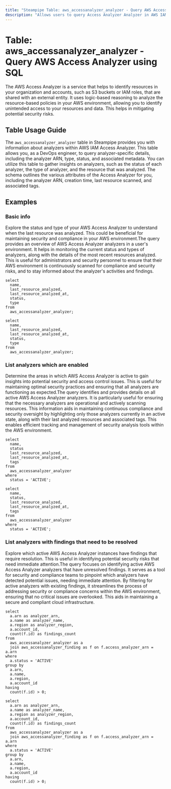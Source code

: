 ```yaml
---
title: "Steampipe Table: aws_accessanalyzer_analyzer - Query AWS Access Analyzer using SQL"
description: "Allows users to query Access Analyzer Analyzer in AWS IAM to retrieve information about analyzers."
---
```


# Table: aws_accessanalyzer_analyzer - Query AWS Access Analyzer using SQL

The AWS Access Analyzer is a service that helps to identify resources in your organization and accounts, such as S3 buckets or IAM roles, that are shared with an external entity. It uses logic-based reasoning to analyze the resource-based policies in your AWS environment, allowing you to identify unintended access to your resources and data. This helps in mitigating potential security risks.

## Table Usage Guide

The `aws_accessanalyzer_analyzer` table in Steampipe provides you with information about analyzers within AWS IAM Access Analyzer. This table allows you, as a DevOps engineer, to query analyzer-specific details, including the analyzer ARN, type, status, and associated metadata. You can utilize this table to gather insights on analyzers, such as the status of each analyzer, the type of analyzer, and the resource that was analyzed. The schema outlines the various attributes of the Access Analyzer for you, including the analyzer ARN, creation time, last resource scanned, and associated tags.

## Examples

### Basic info
Explore the status and type of your AWS Access Analyzer to understand when the last resource was analyzed. This could be beneficial for maintaining security and compliance in your AWS environment.The query provides an overview of AWS Access Analyzer analyzers in a user's environment. It helps in monitoring the current status and types of analyzers, along with the details of the most recent resources analyzed. This is useful for administrators and security personnel to ensure that their AWS environment is continuously scanned for compliance and security risks, and to stay informed about the analyzer's activities and findings.

```sql+postgres
select
  name,
  last_resource_analyzed,
  last_resource_analyzed_at,
  status,
  type
from
  aws_accessanalyzer_analyzer;
```

```sql+sqlite
select
  name,
  last_resource_analyzed,
  last_resource_analyzed_at,
  status,
  type
from
  aws_accessanalyzer_analyzer;
```

### List analyzers which are enabled
Determine the areas in which AWS Access Analyzer is active to gain insights into potential security and access control issues. This is useful for maintaining optimal security practices and ensuring that all analyzers are functioning as expected.The query identifies and provides details on all active AWS Access Analyzer analyzers. It is particularly useful for ensuring that the necessary analyzers are operational and actively scanning resources. This information aids in maintaining continuous compliance and security oversight by highlighting only those analyzers currently in an active state, along with their last analyzed resources and associated tags. This enables efficient tracking and management of security analysis tools within the AWS environment.

```sql+postgres
select
  name,
  status
  last_resource_analyzed,
  last_resource_analyzed_at,
  tags
from
  aws_accessanalyzer_analyzer
where
  status = 'ACTIVE';
```

```sql+sqlite
select
  name,
  status,
  last_resource_analyzed,
  last_resource_analyzed_at,
  tags
from
  aws_accessanalyzer_analyzer
where
  status = 'ACTIVE';
```

### List analyzers with findings that need to be resolved
Explore which active AWS Access Analyzer instances have findings that require resolution. This is useful in identifying potential security risks that need immediate attention.The query focuses on identifying active AWS Access Analyzer analyzers that have unresolved findings. It serves as a tool for security and compliance teams to pinpoint which analyzers have detected potential issues, needing immediate attention. By filtering for active analyzers with existing findings, it streamlines the process of addressing security or compliance concerns within the AWS environment, ensuring that no critical issues are overlooked. This aids in maintaining a secure and compliant cloud infrastructure.

```sql+postgres
select
  a.arn as analyzer_arn,
  a.name as analyzer_name,
  a.region as analyzer_region,
  a.account_id,
  count(f.id) as findings_count
from
  aws_accessanalyzer_analyzer as a
  join aws_accessanalyzer_finding as f on f.access_analyzer_arn = a.arn
where
  a.status = 'ACTIVE'
group by
  a.arn,
  a.name,
  a.region,
  a.account_id
having
  count(f.id) > 0;
```

```sql+sqlite
select
  a.arn as analyzer_arn,
  a.name as analyzer_name,
  a.region as analyzer_region,
  a.account_id,
  count(f.id) as findings_count
from
  aws_accessanalyzer_analyzer as a
  join aws_accessanalyzer_finding as f on f.access_analyzer_arn = a.arn
where
  a.status = 'ACTIVE'
group by
  a.arn,
  a.name,
  a.region,
  a.account_id
having
  count(f.id) > 0;
```